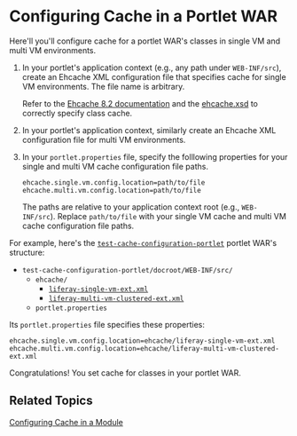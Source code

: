 # Configuring Cache in a Portlet WAR [](id=configuring-cache-in-a-portlet-war)

Here'll you'll configure cache for a portlet WAR's classes in single VM and
multi VM environments. 

1.  In your portlet's application context (e.g., any path under `WEB-INF/src`), 
    create an Ehcache XML configuration file that specifies cache for single VM
    environments. The file name is arbitrary. 

    Refer to the
    [Ehcache 8.2 documentation](http://www.ehcache.org/documentation/2.8/configuration/index.html)
    and the
    [ehcache.xsd](http://www.ehcache.org/ehcache.xsd)
    to correctly specify class cache. 

2.  In your portlet's application context, similarly create an Ehcache XML 
    configuration file for multi VM environments. 

3.  In your `portlet.properties` file, specify the folllowing properties for 
    your single  and multi VM cache configuration file paths. 

        ehcache.single.vm.config.location=path/to/file
        ehcache.multi.vm.config.location=path/to/file 
        
    The paths are relative to your application context root (e.g.,
    `WEB-INF/src`). Replace `path/to/file` with your single VM cache and multi VM cache configuration file paths.

For example, here's the
[`test-cache-configuration-portlet`](https://github.com/liferay/liferay-plugins/blob/7.0.x/portlets/test-cache-configuration-portlet)
portlet WAR's structure:

-   `test-cache-configuration-portlet/docroot/WEB-INF/src/`
    -   `ehcache/`
        -   [`liferay-single-vm-ext.xml`](https://github.com/liferay/liferay-plugins/blob/7.0.x/portlets/test-cache-configuration-portlet/docroot/WEB-INF/src/ehcache/liferay-single-vm-ext.xml)
        -   [`liferay-multi-vm-clustered-ext.xml`](https://github.com/liferay/liferay-plugins/blob/7.0.x/portlets/test-cache-configuration-portlet/docroot/WEB-INF/src/ehcache/liferay-multi-vm-clustered-ext.xml)
    -   `portlet.properties`

Its `portlet.properties` file specifies these properties:

    ehcache.single.vm.config.location=ehcache/liferay-single-vm-ext.xml
    ehcache.multi.vm.config.location=ehcache/liferay-multi-vm-clustered-ext.xml

Congratulations! You set cache for classes in your portlet WAR. 

## Related Topics [](id=related-topics)

[Configuring Cache in a Module](/developer/frameworks/-/knowledge_base/7-2/configuring-cache-in-a-module)
